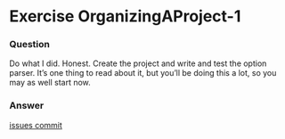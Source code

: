 Exercise OrganizingAProject-1
=============================

### Question

Do what I did. Honest. Create the project and write and test the option parser. It’s one thing to read about it, but you’ll be doing this a lot, so you may as well start now.


### Answer

[issues commit](https://github.com/nhessler/issues/commit/5a7044cfd2881994114883d0cd85c0d25c840f65)
